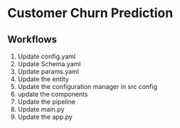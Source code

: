 # Customer Churn Prediction


## Workflows
1. Update config.yaml
2. Update Schema.yaml
3. Update params.yaml
4. Update the entity
5. Update the configuration manager in src config
6. update the components
7. Update the pipeline
8. Update main.py
9. Update the app.py


